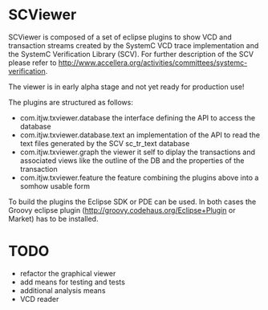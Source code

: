 SCViewer
========

SCViewer is composed of a set of eclipse plugins to show VCD and transaction streams 
created by the SystemC VCD trace implementation and the SystemC Verification Library (SCV).
For further description of the SCV please refer to 
http://www.accellera.org/activities/committees/systemc-verification.

The viewer is in early alpha stage and not yet ready for production use!

The plugins are structured as follows:
- com.itjw.txviewer.database
	the interface defining the API to access the database
- com.itjw.txviewer.database.text
	an implementation of the API to read the text files generated by the SCV
	sc_tr_text database
- com.itjw.txviewer.graph
	the viewer it self to diplay the transactions and associated views like the
	outline of the DB and the properties of the transaction
- com.itjw.txviewer.feature
	the feature combining the plugins above into a somhow usable form

To build the plugins the Eclipse SDK or PDE can be used. In both cases the Groovy
eclipse plugin (http://groovy.codehaus.org/Eclipse+Plugin or Market) has to be
installed.

TODO
====
- refactor the graphical viewer
- add means for testing and tests
- additional analysis means
- VCD reader